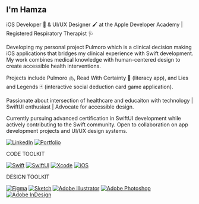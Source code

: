 ## I'm Hamza 

iOS Developer 🍎 & UI/UX Designer 🖌 at the Apple Developer Academy | Registered Respiratory Therapist 🩺

Developing my personal project Pulmoro which is a clinical decision making iOS applications that bridges my clinical experience with Swift development. My work combines medical knowledge with human-centered design to create accessible health interventions.

Projects include Pulmoro 🫁, Read With Certainty 📖 (literacy app), and Lies and Legends 🃏 (interactive social deduction card game application).

Passionate about intersection of healthcare and educaiton with technology | SwiftUI enthusiast | Advocate for accessible design.

Currently pursuing advanced certification in SwiftUI development while actively contributing to the Swift community. Open to collaboration on app development projects and UI/UX design systems.

[![LinkedIn](https://img.shields.io/badge/LinkedIn-0077B5?style=for-the-badge&logo=linkedin&logoColor=white)]([https://www.linkedin.com/in/your-profile-url/](https://www.linkedin.com/in/hamzacrichlow/))
[![Portfolio](https://img.shields.io/badge/Portfolio-000000?style=for-the-badge&logo=Adobe-Acrobat-Reader&logoColor=white)](https://www.linkedin.com/posts/hamzacrichlow_technical-design-portfolio-activity-7302774976644882432-s2Lj?utm_source=share&utm_medium=member_desktop&rcm=ACoAADDU6D4BCrPm4I9XR2PhzRqziKvgffv13OI)

CODE TOOLKIT

[![Swift](https://img.shields.io/badge/Swift-FA7343?style=for-the-badge&logo=swift&logoColor=white)](https://swift.org/)
[![SwiftUI](https://img.shields.io/badge/SwiftUI-0D96F6?style=for-the-badge&logo=swift&logoColor=white)](https://developer.apple.com/xcode/swiftui/)
[![Xcode](https://img.shields.io/badge/Xcode-147EFB?style=for-the-badge&logo=xcode&logoColor=white)](https://developer.apple.com/xcode/)
[![iOS](https://img.shields.io/badge/iOS-000000?style=for-the-badge&logo=ios&logoColor=white)](https://www.apple.com/ios/)

DESIGN TOOLKIT

[![Figma](https://img.shields.io/badge/Figma-F24E1E?style=for-the-badge&logo=figma&logoColor=white)](https://www.figma.com/)
[![Sketch](https://img.shields.io/badge/Sketch-F7B500?style=for-the-badge&logo=sketch&logoColor=black)](https://www.sketch.com/)
[![Adobe Illustrator](https://img.shields.io/badge/Adobe_Illustrator-FF9A00?style=for-the-badge&logo=adobe-illustrator&logoColor=white)](https://www.adobe.com/products/illustrator.html)
[![Adobe Photoshop](https://img.shields.io/badge/Adobe_Photoshop-31A8FF?style=for-the-badge&logo=adobe-photoshop&logoColor=white)](https://www.adobe.com/products/photoshop.html)
[![Adobe InDesign](https://img.shields.io/badge/Adobe_InDesign-FF3366?style=for-the-badge&logo=adobe-indesign&logoColor=white)](https://www.adobe.com/products/indesign.html)
